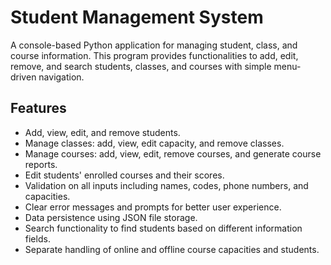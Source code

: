 # Student Management System

A console-based Python application for managing student, class, and course information. This program provides functionalities to add, edit, remove, and search students, classes, and courses with simple menu-driven navigation.

## Features

- Add, view, edit, and remove students.
- Manage classes: add, view, edit capacity, and remove classes.
- Manage courses: add, view, edit, remove courses, and generate course reports.
- Edit students' enrolled courses and their scores.
- Validation on all inputs including names, codes, phone numbers, and capacities.
- Clear error messages and prompts for better user experience.
- Data persistence using JSON file storage.
- Search functionality to find students based on different information fields.
- Separate handling of online and offline course capacities and students.